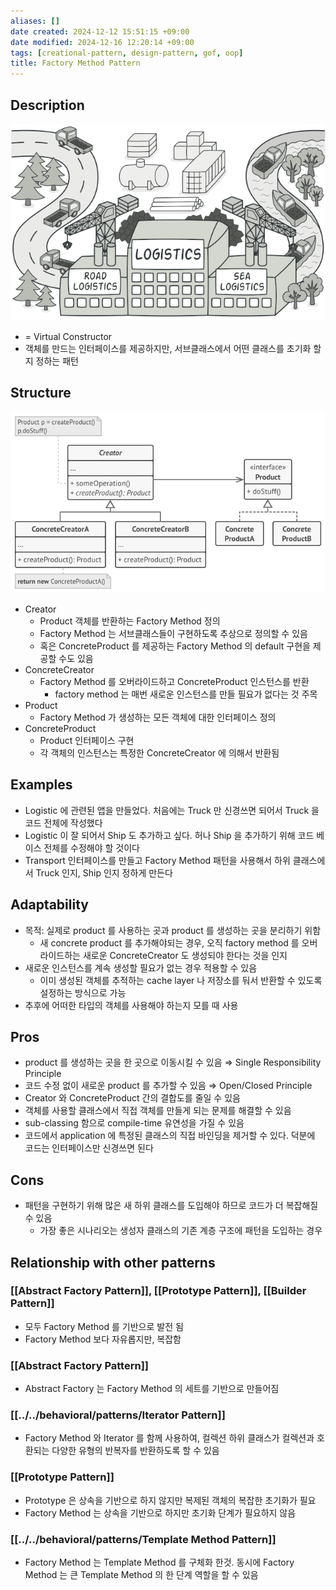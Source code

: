 ```yaml
---
aliases: []
date created: 2024-12-12 15:51:15 +09:00
date modified: 2024-12-16 12:20:14 +09:00
tags: [creational-pattern, design-pattern, gof, oop]
title: Factory Method Pattern
---
```


## Description

![Untitled](../../../../../_assets/oop/Untitled%2027.png)

- = Virtual Constructor
- 객체를 만드는 인터페이스를 제공하지만, 서브클래스에서 어떤 클래스를 초기화 할지 정하는 패턴

## Structure

![Untitled](../../../../../_assets/oop/Untitled%2028.png)

- Creator
  - Product 객체를 반환하는 Factory Method 정의
  - Factory Method 는 서브클래스들이 구현하도록 추상으로 정의할 수 있음
  - 혹은 ConcreteProduct 를 제공하는 Factory Method 의 default 구현을 제공할 수도 있음
- ConcreteCreator
  - Factory Method 를 오버라이드하고 ConcreteProduct 인스턴스를 반환
    - factory method 는 매번 새로운 인스턴스를 만들 필요가 없다는 것 주목
- Product
  - Factory Method 가 생성하는 모든 객체에 대한 인터페이스 정의
- ConcreteProduct
  - Product 인터페이스 구현
  - 각 객체의 인스턴스는 특정한 ConcreteCreator 에 의해서 반환됨

## Examples

- Logistic 에 관련된 앱을 만들었다. 처음에는 Truck 만 신경쓰면 되어서 Truck 을 코드 전체에 작성했다
- Logistic 이 잘 되어서 Ship 도 추가하고 싶다. 허나 Ship 을 추가하기 위해 코드 베이스 전체를 수정해야 할 것이다
- Transport 인터페이스를 만들고 Factory Method 패턴을 사용해서 하위 클래스에서 Truck 인지, Ship 인지 정하게 만든다

## Adaptability

- 목적: 실제로 product 를 사용하는 곳과 product 를 생성하는 곳을 분리하기 위함
  - 새 concrete product 를 추가해야되는 경우, 오직 factory method 를 오버라이드하는 새로운 ConcreteCreator 도 생성되야 한다는 것을 인지
- 새로운 인스턴스를 계속 생성할 필요가 없는 경우 적용할 수 있음
  - 이미 생성된 객체를 추적하는 cache layer 나 저장소를 둬서 반환할 수 있도록 설정하는 방식으로 가능
- 추후에 어떠한 타입의 객체를 사용해야 하는지 모를 때 사용

## Pros

- product 를 생성하는 곳을 한 곳으로 이동시킬 수 있음 ⇒ Single Responsibility Principle
- 코드 수정 없이 새로운 product 를 추가할 수 있음 ⇒ Open/Closed Principle
- Creator 와 ConcreteProduct 간의 결합도를 줄일 수 있음
- 객체를 사용할 클래스에서 직접 객체를 만들게 되는 문제를 해결할 수 있음
- sub-classing 함으로 compile-time 유연성을 가질 수 있음
- 코드에서 application 에 특정된 클래스의 직접 바인딩을 제거할 수 있다. 덕분에 코드는 인터페이스만 신경쓰면 된다

## Cons

- 패턴을 구현하기 위해 많은 새 하위 클래스를 도입해야 하므로 코드가 더 복잡해질 수 있음
  - 가장 좋은 시나리오는 생성자 클래스의 기존 계층 구조에 패턴을 도입하는 경우

## Relationship with other patterns

### [[Abstract Factory Pattern]], [[Prototype Pattern]], [[Builder Pattern]]

- 모두 Factory Method 를 기반으로 발전 됨
- Factory Method 보다 자유롭지만, 복잡함

### [[Abstract Factory Pattern]]

- Abstract Factory 는 Factory Method 의 세트를 기반으로 만들어짐

### [[../../behavioral/patterns/Iterator Pattern]]

- Factory Method 와 Iterator 를 함께 사용하여, 컬렉션 하위 클래스가 컬렉션과 호환되는 다양한 유형의 반복자를 반환하도록 할 수 있음

### [[Prototype Pattern]]

- Prototype 은 상속을 기반으로 하지 않지만 복제된 객체의 복잡한 초기화가 필요
- Factory Method 는 상속을 기반으로 하지만 초기화 단계가 필요하지 않음

### [[../../behavioral/patterns/Template Method Pattern]]

- Factory Method 는 Template Method 를 구체화 한것. 동시에 Factory Method 는 큰 Template Method 의 한 단계 역할을 할 수 있음
